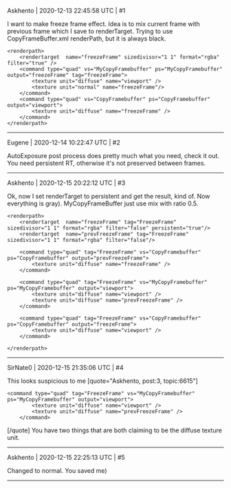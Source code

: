 Askhento | 2020-12-13 22:45:58 UTC | #1

I want to make freeze frame effect. Idea is to mix current frame with previous frame which I save to renderTarget. 
Trying to use CopyFrameBuffer.xml renderPath, but it is always black. 

```
<renderpath>
    <rendertarget  name="freezeFrame" sizedivisor="1 1" format="rgba" filter="true" />
    <command type="quad" vs="MyCopyFramebuffer" ps="MyCopyFramebuffer" output="freezeFrame" tag="freezeFrame">
        <texture unit="diffuse" name="viewport" />
        <texture unit="normal" name="freezeFrame"/>
    </command>
    <command type="quad" vs="CopyFramebuffer" ps="CopyFramebuffer" output="viewport">
        <texture unit="diffuse" name="freezeFrame" />
    </command>
</renderpath>    
```

-------------------------

Eugene | 2020-12-14 10:22:47 UTC | #2

AutoExposure post process does pretty much what you need, check it out.
You need persistent RT, otherwise it's not preserved between frames.

-------------------------

Askhento | 2020-12-15 20:22:12 UTC | #3

Ok, now I set renderTarget to persistent and get the result, kind of. Now everything is gray). MyCopyFrameBuffer just use mix with ratio 0.5.
```
<renderpath>
    <rendertarget  name="freezeFrame" tag="FreezeFrame"  sizedivisor="1 1" format="rgba" filter="false" persistent="true"/>
    <rendertarget  name="prevFreezeFrame" tag="FreezeFrame"  sizedivisor="1 1" format="rgba" filter="false"/>

    <command type="quad" tag="FreezeFrame" vs="CopyFramebuffer" ps="CopyFramebuffer" output="prevFreezeFrame">
        <texture unit="diffuse" name="freezeFrame" />
    </command>

    <command type="quad" tag="FreezeFrame" vs="MyCopyFramebuffer" ps="MyCopyFramebuffer" output="viewport">
        <texture unit="diffuse" name="viewport" />
        <texture unit="diffuse" name="prevFreezeFrame" />
    </command>

    <command type="quad" tag="FreezeFrame" vs="CopyFramebuffer" ps="CopyFramebuffer" output="freezeFrame">
        <texture unit="diffuse" name="viewport" />
    </command>

</renderpath>    
```

-------------------------

SirNate0 | 2020-12-15 21:35:06 UTC | #4

This looks suspicious to me
[quote="Askhento, post:3, topic:6615"]
```
<command type="quad" tag="FreezeFrame" vs="MyCopyFramebuffer" ps="MyCopyFramebuffer" output="viewport">
        <texture unit="diffuse" name="viewport" />
        <texture unit="diffuse" name="prevFreezeFrame" />
    </command>
```
[/quote]
You have two things that are both claiming to be the diffuse texture unit.

-------------------------

Askhento | 2020-12-15 22:25:13 UTC | #5

Changed to normal. 
You saved me)

-------------------------

